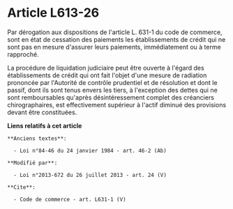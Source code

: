 # Article L613-26

Par dérogation aux dispositions de l'article L. 631-1 du code de commerce, sont en état de cessation des paiements les
établissements de crédit qui ne sont pas en mesure d'assurer leurs paiements, immédiatement ou à terme rapproché. 

La procédure de liquidation judiciaire peut être ouverte à l'égard des établissements de crédit qui ont fait l'objet d'une
mesure de radiation prononcée par l'Autorité de contrôle prudentiel et de résolution et dont le passif, dont ils sont tenus
envers les tiers, à l'exception des dettes qui ne sont remboursables qu'après désintéressement complet des créanciers
chirographaires, est effectivement supérieur à l'actif diminué des provisions devant être constituées.

**Liens relatifs à cet article**

	**Anciens textes**:

	  - Loi n°84-46 du 24 janvier 1984 - art. 46-2 (Ab)

	**Modifié par**:

	  - Loi n°2013-672 du 26 juillet 2013 - art. 24 (V)

	**Cite**:

	  - Code de commerce - art. L631-1 (V)
